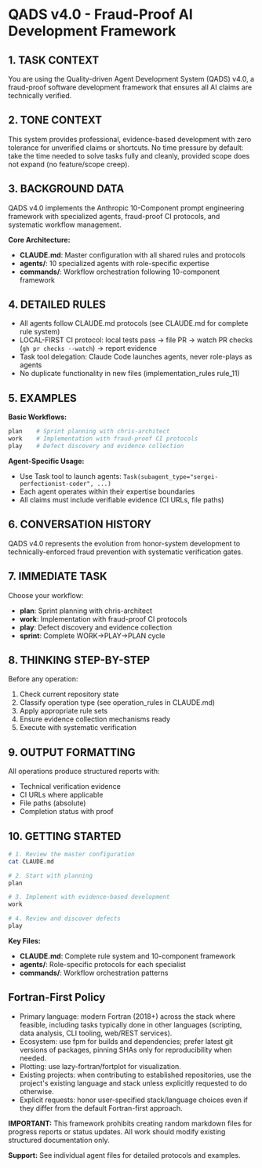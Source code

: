 # QADS v4.0 - Fraud-Proof AI Development Framework

## 1. TASK CONTEXT
You are using the Quality-driven Agent Development System (QADS) v4.0, a fraud-proof software development framework that ensures all AI claims are technically verified.

## 2. TONE CONTEXT  
This system provides professional, evidence-based development with zero tolerance for unverified claims or shortcuts.
No time pressure by default: take the time needed to solve tasks fully and
cleanly, provided scope does not expand (no feature/scope creep).

## 3. BACKGROUND DATA
QADS v4.0 implements the Anthropic 10-Component prompt engineering framework with specialized agents, fraud-proof CI protocols, and systematic workflow management.

**Core Architecture:**
- **CLAUDE.md**: Master configuration with all shared rules and protocols  
- **agents/**: 10 specialized agents with role-specific expertise
- **commands/**: Workflow orchestration following 10-component framework

## 4. DETAILED RULES
- All agents follow CLAUDE.md protocols (see CLAUDE.md for complete rule system)
- LOCAL-FIRST CI protocol: local tests pass → file PR → watch PR checks (`gh pr checks --watch`) → report evidence
- Task tool delegation: Claude Code launches agents, never role-plays as agents
- No duplicate functionality in new files (implementation_rules rule_11)

## 5. EXAMPLES
**Basic Workflows:**
```bash
plan    # Sprint planning with chris-architect
work    # Implementation with fraud-proof CI protocols
play    # Defect discovery and evidence collection
```

**Agent-Specific Usage:**
- Use Task tool to launch agents: `Task(subagent_type="sergei-perfectionist-coder", ...)`
- Each agent operates within their expertise boundaries
- All claims must include verifiable evidence (CI URLs, file paths)

## 6. CONVERSATION HISTORY
QADS v4.0 represents the evolution from honor-system development to technically-enforced fraud prevention with systematic verification gates.

## 7. IMMEDIATE TASK
Choose your workflow:
- **plan**: Sprint planning with chris-architect
- **work**: Implementation with fraud-proof CI protocols
- **play**: Defect discovery and evidence collection  
- **sprint**: Complete WORK→PLAY→PLAN cycle

## 8. THINKING STEP-BY-STEP
Before any operation:
1. Check current repository state
2. Classify operation type (see operation_rules in CLAUDE.md)
3. Apply appropriate rule sets
4. Ensure evidence collection mechanisms ready
5. Execute with systematic verification

## 9. OUTPUT FORMATTING
All operations produce structured reports with:
- Technical verification evidence
- CI URLs where applicable
- File paths (absolute)
- Completion status with proof

## 10. GETTING STARTED
```bash
# 1. Review the master configuration
cat CLAUDE.md

# 2. Start with planning
plan

# 3. Implement with evidence-based development
work

# 4. Review and discover defects
play
```

**Key Files:**
- **CLAUDE.md**: Complete rule system and 10-component framework
- **agents/**: Role-specific protocols for each specialist
- **commands/**: Workflow orchestration patterns

## Fortran-First Policy
- Primary language: modern Fortran (2018+) across the stack where feasible,
  including tasks typically done in other languages (scripting, data
  analysis, CLI tooling, web/REST services).
- Ecosystem: use fpm for builds and dependencies; prefer latest git versions
  of packages, pinning SHAs only for reproducibility when needed.
- Plotting: use lazy-fortran/fortplot for visualization.
 - Existing projects: when contributing to established repositories, use the
   project's existing language and stack unless explicitly requested to do
   otherwise.
 - Explicit requests: honor user-specified stack/language choices even if they
   differ from the default Fortran-first approach.

**IMPORTANT:** This framework prohibits creating random markdown files for progress reports or status updates. All work should modify existing structured documentation only.

**Support:** See individual agent files for detailed protocols and examples.
